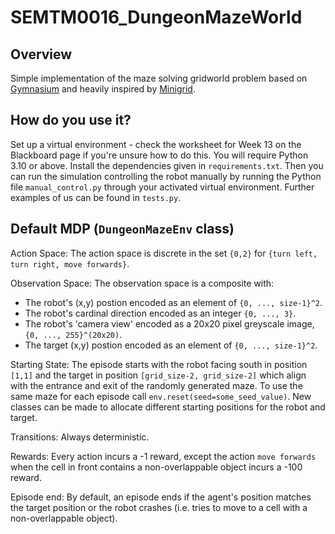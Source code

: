 # SEMTM0016_DungeonMazeWorld

## Overview

Simple implementation of the maze solving gridworld problem based on [Gymnasium](https://gymnasium.farama.org/index.html) and heavily inspired by [Minigrid](https://minigrid.farama.org/index.html).

## How do you use it?

Set up a virtual environment - check the worksheet for Week 13 on the Blackboard page if you're unsure how to do this. You will require Python 3.10 or above. Install the dependencies given in `requirements.txt`. Then you can run the simulation controlling the robot manually by running the Python file `manual_control.py` through your activated virtual environment. Further examples of us can be found in `tests.py`.

## Default MDP (`DungeonMazeEnv` class)

Action Space: The action space is discrete in the set `{0,2}` for `{turn left, turn right, move forwards}`.

Observation Space: The observation space is a composite with:

- The robot's (x,y) postion encoded as an element of `{0, ..., size-1}^2`.
- The robot's cardinal direction encoded as an integer `{0, ..., 3}`.
- The robot's 'camera view' encoded as a 20x20 pixel greyscale image, `{0, ..., 255}^(20x20)`.
- The target (x,y) postion encoded as an element of `{0, ..., size-1}^2`.

Starting State: The episode starts with the robot facing south in position `[1,1]` and the target in position `[grid_size-2, grid_size-2]` which align with the entrance and exit of the randomly generated maze. To use the same maze for each episode call `env.reset(seed=some_seed_value)`. New classes can be made to allocate different starting positions for the robot and target.

Transitions: Always deterministic.

Rewards: Every action incurs a -1 reward, except the action `move forwards` when the cell in front contains a non-overlappable object incurs a -100 reward.

Episode end: By default, an episode ends if the agent's position matches the target position or the robot crashes (i.e. tries to move to a cell with a non-overlappable object).
